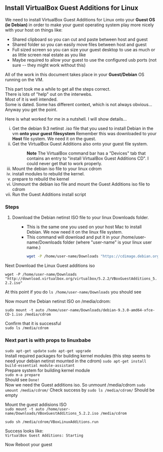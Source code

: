 ## Install VirtualBox Guest Additions for Linux  

We need to install VirtualBox Guest Additions for Linux onto your **Guest OS (ie Debian)** in order to make your guest operating system play more nicely with your host on things like:  
<ul>
  <li>Shared clipboard so you can cut and paste between host and guest
  <li>Shared folder so you can easily move files between host and guest
  <li>Full sized screen so you can size your guest desktop to use as much or as little screen real estate as you like
  <li>Maybe required to allow your guest to use the configured usb ports (not sure -- they might work without this)
</ul>

All of the work in this document takes place in your **Guest/Debian** OS running on the VM.  

This part took me a while to get all the steps correct.  
There is lots of "help" out on the interwebs.  
Most of it is well intended.  
Some is dated.  Some has different context, which is not always obvious...  
Anyway you get the point.

Here is what worked for me in a nutshell.  I will show details...
<ol type="i">
  <li>Get the debian 9.3 netinst .iso file that you used to install Debian in the vm <strong>onto your guest filesystem </strong>  
  Remember this was downloaded to your <strong>Host</strong> file system.  We need it on the guest.
  <li>Get the VirtualBox Guest Additions also onto your guest file system.
  <ul><ul><strong>Note</strong> The VirtualBox command bar has a "Devices" tab that contains an entry to "install VirtualBox Guest Additions CD".  I could never get that to work properly.
  </ul></ul>
  <li>Mount the debian iso file to your linux cdrom
  <li>install modules to rebuild the kernel.
  <li>prepare to rebuild the kernel
  <li>Unmount the debian iso file and mount the Guest Additions iso file to cdrom
  <li>Run the Guest Additions install script
</ol>

### Steps

<ol>
  <li>Download the Debian netinst ISO file to your linux Downloads folder.
    <ul><ul>
      <li>This is the same one you used on your host Mac to install Debian.  We now need it on the linux file system. 
      <li>This command will download and put it in your /home/user-name/Downloads folder (where "user-name" is your linux user name.)  

```bash
wget -P /home/user-name/Downloads "https://cdimage.debian.org/debian-cd/current/amd64/iso-cd/debian-9.3.0-amd64-xfce-CD-1.iso"
```
   </ul></ul>

</ol>



Next Download the Linux Guest additions iso

 `wget -P /home/user-name/Downloads "http://download.virtualbox.org/virtualbox/5.2.2/VBoxGuestAdditions_5.2.2.iso"`

At this point if you do `ls /home/user-name/Downloads` you should see

Now mount the Debian netinst ISO on /media/cdrom:

`sudo mount -t auto /home/user-name/Downloads/debian-9.3.0-amd64-xfce-CD-1.iso /media/cdrom`

Confirm that it is successful  
`sudo ls /media/cdrom`  
<fill in with copy paste>

### Next part is with props to linuxbabe 

`sudo apt-get update`
`sudo apt-get upgrade`  
Install required packages for building kernel modules (this step seems to need your debian netinst mounted in the cdrom)
`sudo apt-get install build-essential module-assistant`  
Prepare system for building kernel module  
`sudo m-a prepare`  
Should see `Done!`  
Now we need the Guest additions iso.  So unmount /media/cdrom
`sudo umount /media/cdrom/`
Check success by `sudo ls /media/cdrom/`  Should be empty  

Mount the guest addisions ISO   
`sudo mount -t auto /home/user-name/Downloads/VBoxGuestAdditions_5.2.2.iso /media/cdrom`  

`sudo sh /media/cdrom/VBoxLinuxAdditions.run`  

Success looks like:  
`VirtualBox Guest Additions: Starting`

Now Reboot your guest


